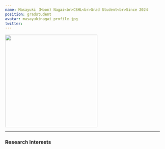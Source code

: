 ```yaml
---
name: Masayuki (Moon) Nagai<br>CSHL<br>Grad Student<br>Since 2024
position: gradstudent
avatar: masayukinagai_profile.jpg
twitter: 
---
```


<img width="300" src="{{site.baseurl}}/images/people/{{page.avatar}}" data-action="zoom">
<br>

<hr>

### Research Interests

<br>
<br>
<br>

&nbsp;
&nbsp;
&nbsp;
&nbsp;
&nbsp;
&nbsp;
&nbsp;
&nbsp;
&nbsp;
&nbsp;
&nbsp;
&nbsp;
&nbsp;
&nbsp;
&nbsp;
&nbsp;
&nbsp;
&nbsp;
&nbsp;
&nbsp;
&nbsp;
&nbsp;
&nbsp;
&nbsp;
